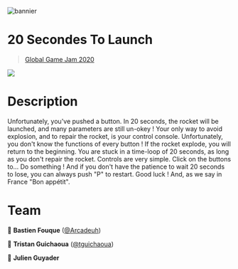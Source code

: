 ![bannier](https://github.com/tguichaoua/20-secondes-to-launch/blob/master/press/Screenshot.png?raw=true)

# 20 Secondes To Launch
> [Global Game Jam 2020](https://globalgamejam.org/2020/games/20-seconds-launch-4)

[<img src="https://img.shields.io/badge/-PLAY-339933?style=for-the-badge&logoColor=white" />](http://tguichaoua.github.io/20-seconds-to-launch)



# Description
Unfortunately, you've pushed a button. In 20 seconds, the rocket will be launched, and many parameters are still un-okey ! Your only way to avoid explosion, and to repair the rocket, is your control console. Unfortunately, you don't know the functions of every button ! If the rocket explode, you will return to the beginning. You are stuck in a time-loop of 20 seconds, as long as you don't repair the rocket. Controls are very simple. Click on the buttons to... Do something ! And if you don't have the patience to wait 20 seconds to lose, you can always push "P" to restart. Good luck ! And, as we say in France "Bon appétit".

# Team

👤 **Bastien Fouque** ([@Arcadeuh](https://github.com/Arcadeuh))

👤 **Tristan Guichaoua** ([@tguichaoua](https://github.com/tguichaoua))

👤 **Julien Guyader**


